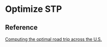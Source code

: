 # Optimize STP

## Reference
[Computing the optimal road trip across the U.S.](https://nbviewer.jupyter.org/github/rhiever/Data-Analysis-and-Machine-Learning-Projects/blob/master/optimal-road-trip/Computing%20the%20optimal%20road%20trip%20across%20the%20U.S..ipynb)